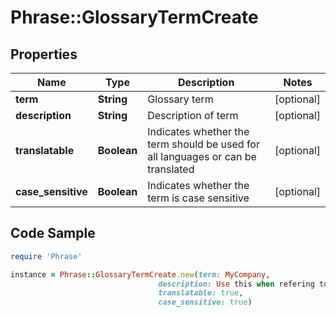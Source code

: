 # Phrase::GlossaryTermCreate

## Properties

Name | Type | Description | Notes
------------ | ------------- | ------------- | -------------
**term** | **String** | Glossary term | [optional] 
**description** | **String** | Description of term | [optional] 
**translatable** | **Boolean** | Indicates whether the term should be used for all languages or can be translated | [optional] 
**case_sensitive** | **Boolean** | Indicates whether the term is case sensitive | [optional] 

## Code Sample

```ruby
require 'Phrase'

instance = Phrase::GlossaryTermCreate.new(term: MyCompany,
                                 description: Use this when refering to our company,
                                 translatable: true,
                                 case_sensitive: true)
```


